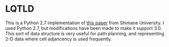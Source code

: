 # LQTLD
This is a Python 2.7 implementation of [this paper](https://pdfs.semanticscholar.org/89fe/1c4143ab5b2162b5d4caa6c0e863fea42d4b.pdf) from Shimane University. 
I used Python 2.7, but modifications have been made to make it support 3.0. This sort of data structure is very useful for path planning, and representing 2-D data where cell adjancency is used frequently.
